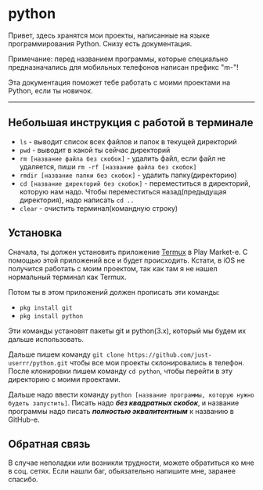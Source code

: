 # python
Привет, здесь хранятся мои проекты, написанные на языке программирования Python. Снизу есть документация.

Примечание: перед названием программы, которые специально предназначались для мобильных телефонов написан префикс "m-"!

Эта документация поможет тебе работать с моими проектами на Python, если ты новичок.

---
**Небольшая инструкция с работой в терминале**
---
* `ls` - выводит список всех файлов и папок в текущей директорий
* `pwd` - выводит в какой ты сейчас директорий
* `rm [название файла без скобок]` - удалить файл, если файл не удаляется, пиши `rm -rf [название файла без скобок]`
* `rmdir [название папки без скобок]` - удалить папку(директорию)
* `cd [название директорий без скобок]` - переместиться в директорий, которую нам надо. Чтобы переместиться назад(предыдущая директория), надо написать `cd ..`
* `clear` - очистить терминал(командную строку)

**Установка**
---
Сначала, ты должен установить приложение [Termux](https://play.google.com/store/apps/details?id=com.termux&hl=ru) в Play Market-е. С помощью этой приложений все и будет происходить. Кстати, в iOS не получится работать с моим проектом, так как там я не нашел нормальный терминал как Termux.

Потом ты в этом приложений должен прописать эти команды:
* `pkg install git`
* `pkg install python`

Эти команды установят пакеты git и python(3.x), который мы будем их дальше использовать.

Дальше пишем команду `git clone https://github.com/just-userrr/python.git` чтобы все мои проекты склонировались в телефон. После клонировки пишем команду `cd python`, чтобы перейти в эту директорию с моими проектами.

Дальше надо ввести команду `python [название программы, которую нужно будеть запустить]`. Писать надо ***без квадратных скобок***, и название программы надо писать ***полностью эквалитентным*** к названию в GitHub-е.

**Обратная связь**
---
В случае неполадки или возникли трудности, можете обратиться ко мне в соц. сетях.
Если нашли баг, обьязательно напишите мне, заранее спасибо.
